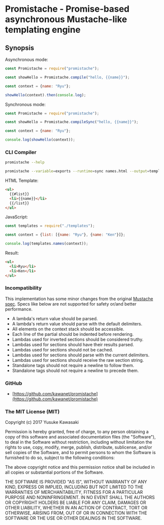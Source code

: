 # Promistache - Promise-based asynchronous Mustache-like templating engine

## Synopsis

Asynchronous mode:

```js
const Promistache = require("promistache");

const showHello = Promistache.compile("hello, {{name}}");

const context = {name: "Ryu"};

showHello(context).then(console.log);
```

Synchronous mode:

```js
const Promistache = require("promistache");

const showHello = Promistache.compileSync("hello, {{name}}");

const context = {name: "Ryu"};

console.log(showHello(context));
```

### CLI Compiler

```sh
promistache --help

promistache --variable=exports --runtime=sync names.html --output=templates.js
```

HTML Template:

```html
<ul>
  {{#list}}
  <li>{{name}}</li>
  {{/list}}
</ul>
```

JavaScript:

```js
const templates = require("./templates");

const context = {list: [{name: "Ryu"}, {name: "Ken"}]};

console.log(templates.names(context));
```

Result:

```html
<ul>
  <li>Ryu</li>
  <li>Ken</li>
</ul>
```

### Incompatibility

This implementation has some minor changes from the original [Mustache spec](https://github.com/mustache/spec).
Specs like below are not supported for safety or/and better performance.

- A lambda's return value should be parsed.
- A lambda's return value should parse with the default delimiters.
- All elements on the context stack should be accessible.
- Each line of the partial should be indented before rendering.
- Lambdas used for inverted sections should be considered truthy.
- Lambdas used for sections should have their results parsed.
- Lambdas used for sections should not be cached.
- Lambdas used for sections should parse with the current delimiters.
- Lambdas used for sections should receive the raw section string.
- Standalone tags should not require a newline to follow them.
- Standalone tags should not require a newline to precede them.

### GitHub

- [https://github.com/kawanet/promistache](https://github.com/kawanet/promistache)

### The MIT License (MIT)

Copyright (c) 2017 Yusuke Kawasaki

Permission is hereby granted, free of charge, to any person obtaining a copy
of this software and associated documentation files (the "Software"), to deal
in the Software without restriction, including without limitation the rights
to use, copy, modify, merge, publish, distribute, sublicense, and/or sell
copies of the Software, and to permit persons to whom the Software is
furnished to do so, subject to the following conditions:

The above copyright notice and this permission notice shall be included in all
copies or substantial portions of the Software.

THE SOFTWARE IS PROVIDED "AS IS", WITHOUT WARRANTY OF ANY KIND, EXPRESS OR
IMPLIED, INCLUDING BUT NOT LIMITED TO THE WARRANTIES OF MERCHANTABILITY,
FITNESS FOR A PARTICULAR PURPOSE AND NONINFRINGEMENT. IN NO EVENT SHALL THE
AUTHORS OR COPYRIGHT HOLDERS BE LIABLE FOR ANY CLAIM, DAMAGES OR OTHER
LIABILITY, WHETHER IN AN ACTION OF CONTRACT, TORT OR OTHERWISE, ARISING FROM,
OUT OF OR IN CONNECTION WITH THE SOFTWARE OR THE USE OR OTHER DEALINGS IN THE
SOFTWARE.
